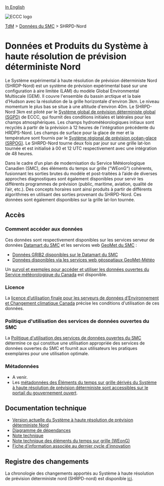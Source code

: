 [In English](readme_hrdps-north_en.md)

![ECCC logo](../../img_eccc-logo.png)

[TdM](../../readme_fr.md) > [Données du SMC](../readme_fr.md) > SHRPD-Nord

# Données et Produits du Système à haute résolution de prévision déterministe Nord

Le Système expérimental à haute résolution de prévision déterministe Nord (SHRDP-Nord) est un système de prévision expérimental basé sur une configuration à aire limitée (LAM) du modèle Global Environmental Multiscale (GEM). Il couvre l'ensemble du bassin arctique et la baie d'Hudson avec la résolution de la grille horizontale d'environ 3km. Le niveau momentum le plus bas se situe à une altitude d'environ 40m. Le SHRPD-Nord 3km est piloté par le [Système global de prévision déterministe global (SGPD)](../nwp_gdps/readme_gdps_fr.md) de ECCC, qui fournit des conditions initiales et latérales pour les champs atmosphériques. Les champs hydrométéorologiques initiaux sont recyclés à partir de la prévision à 12 heures de l'intégration précédente du HRDPS-Nord. Les champs de surface pour la glace de mer et la température sont fournis par le [Système régional de prévision océan-glace (SRPOG)](../nwp_riops/readme_riops_fr.md). Le SHRPD-Nord tourne deux fois par jour sur une grille lat-lon tournée et est initialisé à 00 et 12 UTC respectivement avec une intégration de 48 heures.

Dans le cadre d’un plan de modernisation du Service Météorologique Canadien (SMC), des éléments du temps sur grille ("WEonG") cohérents, fusionnant les sorties brutes du modèle et post-traitées à l’aide de diverses approches diagnostiques sont également disponibles pour servir les différents programmes de prévision (public, maritime, aviation, qualité de l’air, etc.). Des concepts horaires sont ainsi produits à partir de différents algorithmes en utilisant des sorties provenant du SHRPD-Nord. Ces données sont également disponibles sur la grille lat-lon tournée. 

## Accès

### Comment accéder aux données

Ces données sont respectivement disponibles sur les services serveur de données [Datamart du SMC](../../msc-datamart/readme_fr.md) et les services web [GeoMet du SMC](../../msc-geomet/readme_fr.md) :

* [Données GRIB2 disponibles sur le Datamart du SMC](readme_hrdps-north-datamart_fr.md) 
* [Données disponibles via les services web géospatiaux GeoMet-Météo](../../msc-geomet/readme_fr.md)

Un [survol et exemples pour accéder et utiliser les données ouvertes du Service météorologique du Canada](../../usage/readme_fr.md) est disponible.

### Licence

La [licence d’utilisation finale pour les serveurs de données d’Environnement et Changement climatique Canada](../../licence/readme_fr.md) précise les conditions d'utilisation de ces données.

### Politique d'utilisation des services de données ouvertes du SMC

La [Politique d'utilisation des services de données ouvertes du SMC](../../usage-policy/readme_fr.md) détermine ce qui constitue une utilisation appropriée des services de données ouvertes du SMC et fournit aux utilisateurs les pratiques exemplaires pour une utilisation optimale.

### Métadonnées

* A venir.
* Les [métadonnées des Éléments du temps sur grille dérivés du Système à haute résolution de prévision déterministe sont accessibles sur le portail du gouvernement ouvert](https://open.canada.ca/data/fr/dataset/9eaf8b65-a734-432e-925c-7fbe8fc65670).

## Documentation technique

* [Version actuelle du Système à haute résolution de prévision déterministe Nord](http://collaboration.cmc.ec.gc.ca/cmc/CMOI/product_guide/docs/tech_specifications/tech_specifications_HRDPS-NORTH_f.pdf)
* [Diagramme de dépendances](https://collaboration.cmc.ec.gc.ca/cmc/cmos/public_doc/msc-data/nwep-dependency-diagrams/system_HRDPS-N_fr.svg)
* [Note technique](https://collaboration.cmc.ec.gc.ca/cmc/cmoi/product_guide/docs/tech_notes/technote_hrdps-north_f.pdf)
* [Note technique des éléments du temps sur grille (WEonG)](https://collaboration.cmc.ec.gc.ca/cmc/cmoi/product_guide/docs/tech_notes/technote_weong-hrdps_f.pdf)
* [Fiche d'information associée au dernier cycle d'innovation](https://collaboration.cmc.ec.gc.ca/cmc/cmoi/product_guide/docs/fact_sheets/factsheet_hrdps-north_f.pdf)

## Registre des changements 

La chronologie des changements apportés au Système à haute résolution de prévision déterministe nord (SHRPD-nord) est disponible [ici](changelog_hrdps-north_fr.md).


